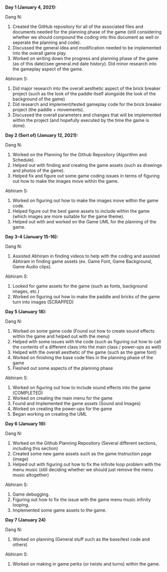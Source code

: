 **Day 1 (January 4, 2021):**

Dang N: 
1. Created the GitHub repository for all of the associated files and documents needed for the
planning phase of the game (still considering whether we should compound the coding into this document as well or seperate the planning and code). 
2. Discussed the general idea and modification needed to be implemented into the
overall game play. 
3. Worked on writing down the progress and planning phase of the game (as of this date)(see general.md date history). Did minor 
research into the gameplay aspect of the game.

Abhiram S: 
1. Did major research into the overall aesthetic aspect of the brick breaker project (such as the look of the paddle itself alongside the look
of the background of the game)
2. Did research and implement/tested gameplay
code for the brick breaker project (the paddle + movements). 
3. Discussed the overall parameters and changes that will be implemented 
within the project (and hopefully executed by the time the game is done). 

**Day 2 (Sort of) (January 12, 2021):**

Dang N:
1. Worked on the Planning for the Github Repository (Algorithm and Schedule).
2. Helped out with finding and creating the game assets (such as drawings and photos of the game).
3. Helped fix and figure out some game coding issues in terms of figuring out how to make the images move within the game.

Abhiram S:
1. Worked on figuring out how to make the images move within the game code.
2. Helped figure out the best game assets to include within the game (which images are more suitable for the game theme).
3. Helped out with and worked on the Game UML for the planning of the game.

**Day 3-4 (January 15-16):**

Dang N:
1. Assisted Abhiram in finding videos to help with the coding and assisted Abhiram in finding game assets (ex. Game Font, Game Background, Game Audio clips).

Abhiram S:
1. Looked for game assets for the game (such as fonts, background images, etc.)
2. Worked on figuring out how to make the paddle and bricks of the game turn into images (SCRAPPED)

**Day 5 (January 18):**

Dang N:
1. Worked on some game code (Found out how to create sound effects within the game and helped out with the menu)
2. Helped with some issues with the code (such as figuring out how to call the contents of a different class into the main class / power-ups as well)
3. Helped with the overall aesthetic of the game (such as the game font)
4. Worked on finishing the base code files in the planning phase of the game
5. Fleshed out some aspects of the planning phase

Abhiram S:
1. Worked on figuring out how to include sound effects into the game (COMPLETED)
2. Worked on creating the main menu for the game
3. Found and Implemented the game assets (Sound and Images)
4. Worked on creating the power-ups for the game
5. Began working on creating the UML

**Day 6 (January 19):**

Dang N:
1. Worked on the Github Planning Repository (Several different sections, including this section)
2. Created some new game assets such as the game Instruction page (image)
3. Helped out with figuring out how to fix the infinite loop problem with the menu music (still deciding whether we should just remove the menu music altogether)

Abhiram S:
1. Game debugging.
2. Figuring out how to fix the issue with the game menu music infinity looping.
3. Implemented some game assets to the game.

**Day 7 (January 24)**

Dang N:
1. Worked on planning (General stuff such as the base/test code and others)

Abhiram S:
1. Worked on making in game perks (or twists and turns) within the game.



